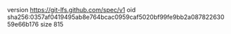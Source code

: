 version https://git-lfs.github.com/spec/v1
oid sha256:0357af0419495ab8e764bcac0959caf5020bf99fe9bb2a08782263059e66b176
size 815
